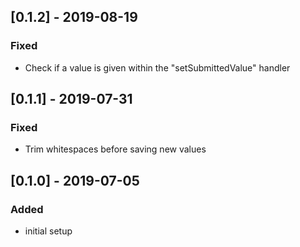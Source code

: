 ## [0.1.2] - 2019-08-19
### Fixed
- Check if a value is given within the "setSubmittedValue" handler

## [0.1.1] - 2019-07-31
### Fixed
- Trim whitespaces before saving new values

## [0.1.0] - 2019-07-05
### Added
- initial setup
